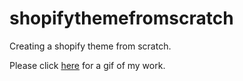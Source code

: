 # shopifythemefromscratch
Creating a shopify theme from scratch. 

Please click [here](https://gph.is/g/4bBlj0y) for a gif of my work. 
